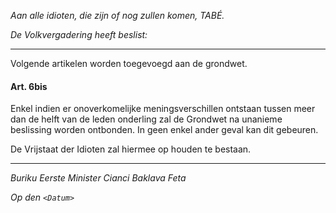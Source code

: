 _Aan alle idioten, die zijn of nog zullen komen, TABÉ._

_De Volkvergadering heeft beslist:_

--------------------------
Volgende artikelen worden toegevoegd aan de grondwet.

#### Art. 6bis
Enkel indien er onoverkomelijke meningsverschillen ontstaan tussen meer dan de helft van de leden onderling zal de Grondwet na unanieme beslissing worden ontbonden. In geen enkel ander geval kan dit gebeuren.

De Vrijstaat der Idioten zal hiermee op houden te bestaan.

--------------------------

_Buriku Eerste Minister Cianci Baklava Feta_

_Op den ``<Datum>``_